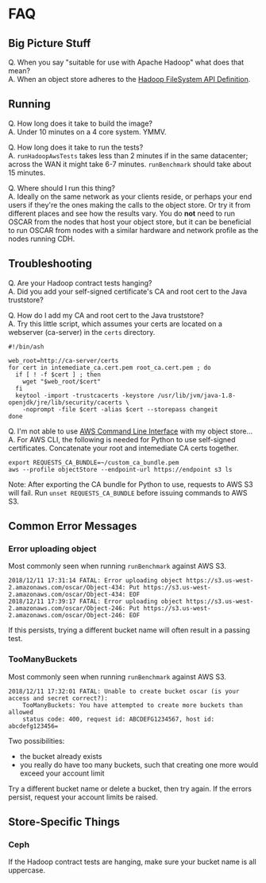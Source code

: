 <!--
  Copyright 2018-2019 Cloudera, Inc.

  Licensed under the Apache License, Version 2.0 (the "License");
  you may not use this file except in compliance with the License.
  You may obtain a copy of the License at
 
      http://www.apache.org/licenses/LICENSE-2.0
 
  Unless required by applicable law or agreed to in writing, software
  distributed under the License is distributed on an "AS IS" BASIS,
  WITHOUT WARRANTIES OR CONDITIONS OF ANY KIND, either express or implied.
  See the License for the specific language governing permissions and
  limitations under the License.
-->

# FAQ

## Big Picture Stuff

Q. When you say "suitable for use with Apache Hadoop" what does that mean?  
A. When an object store adheres to the [Hadoop FileSystem API Definition](http://hadoop.apache.org/docs/current/hadoop-project-dist/hadoop-common/filesystem/index.html).

## Running

Q. How long does it take to build the image?  
A. Under 10 minutes on a 4 core system. YMMV.

Q. How long does it take to run the tests?  
A. `runHadoopAwsTests` takes less than 2 minutes if in the same datacenter; across the WAN it might take 6-7 minutes. `runBenchmark` should take about 15 minutes.

Q. Where should I run this thing?  
A. Ideally on the same network as your clients reside, or perhaps your end users if they're the ones making the calls to the object store. Or try it from different places and see how the results vary. You do **not** need to run OSCAR from the nodes that host your object store, but it can be beneficial to run OSCAR from nodes with a similar hardware and network profile as the nodes running CDH.


## Troubleshooting

Q. Are your Hadoop contract tests hanging?  
A. Did you add your self-signed certificate's CA and root cert to the Java truststore?

Q. How do I add my CA and root cert to the Java truststore?  
A. Try this little script, which assumes your certs are located on a webserver (ca-server) in the `certs` directory.

```shell
#!/bin/ash

web_root=http://ca-server/certs
for cert in intemediate_ca.cert.pem root_ca.cert.pem ; do
  if [ ! -f $cert ] ; then
    wget "$web_root/$cert"
  fi
  keytool -import -trustcacerts -keystore /usr/lib/jvm/java-1.8-openjdk/jre/lib/security/cacerts \
    -noprompt -file $cert -alias $cert --storepass changeit
done
```

Q. I'm not able to use [AWS Command Line Interface](https://aws.amazon.com/cli/) with my object store...  
A. For AWS CLI, the following is needed for Python to use self-signed certificates. Concatenate your root and intemediate CA certs together.

```shell
export REQUESTS_CA_BUNDLE=~/custom_ca_bundle.pem
aws --profile objectStore --endpoint-url https://endpoint s3 ls
```

Note: After exporting the CA bundle for Python to use, requests to AWS S3 will fail. Run `unset REQUESTS_CA_BUNDLE` before issuing commands to AWS S3.

## Common Error Messages

### Error uploading object

Most commonly seen when running `runBenchmark` against AWS S3.

```
2018/12/11 17:31:14 FATAL: Error uploading object https://s3.us-west-2.amazonaws.com/oscar/Object-434: Put https://s3.us-west-2.amazonaws.com/oscar/Object-434: EOF
2018/12/11 17:39:17 FATAL: Error uploading object https://s3.us-west-2.amazonaws.com/oscar/Object-246: Put https://s3.us-west-2.amazonaws.com/oscar/Object-246: EOF
```

If this persists, trying a different bucket name will often result in a passing test.

### TooManyBuckets

Most commonly seen when running `runBenchmark` against AWS S3.

```
2018/12/11 17:32:01 FATAL: Unable to create bucket oscar (is your access and secret correct?): 
    TooManyBuckets: You have attempted to create more buckets than allowed  
    status code: 400, request id: ABCDEFG1234567, host id: abcdefg123456=
```

Two possibilities:

* the bucket already exists
* you really do have too many buckets, such that creating one more would exceed your account limit

Try a different bucket name or delete a bucket, then try again. If the errors persist, request your account limits be raised.

## Store-Specific Things

### Ceph

If the Hadoop contract tests are hanging, make sure your bucket name is all uppercase.

